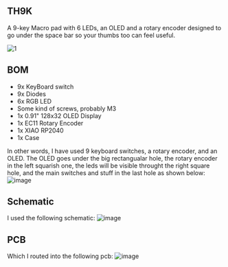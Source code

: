## TH9K
A 9-key Macro pad with 6 LEDs, an OLED and a rotary encoder designed to go under the space bar so your thumbs too can feel useful.

![1](https://github.com/user-attachments/assets/f61399f1-e8e4-485b-96a6-6d85da3f72c4)

## BOM
- 9x KeyBoard switch
- 9x Diodes
- 6x RGB LED
- Some kind of screws, probably M3
- 1x 0.91" 128x32 OLED Display
- 1x EC11 Rotary Encoder
- 1x XIAO RP2040
- 1x Case

In other words, I have used 9 keyboard switches, a rotary encoder, and an OLED. The OLED goes under the big rectangualar hole, the rotary encoder in the left squarish one, the leds will be visible throught the right square hole, and the main switches and stuff in the last hole as shown below:
![image](https://github.com/user-attachments/assets/6eee76b4-b3fb-4b19-a219-bb045a4f12d5)

## Schematic
I used the following schematic:
![image](https://github.com/user-attachments/assets/1b48e3e7-c5cf-44d5-8673-a565c47f772c)

## PCB
Which I routed into the following pcb:
![image](https://github.com/user-attachments/assets/b2f99dd6-27a0-4c4c-9cb8-d00a4172e323)
